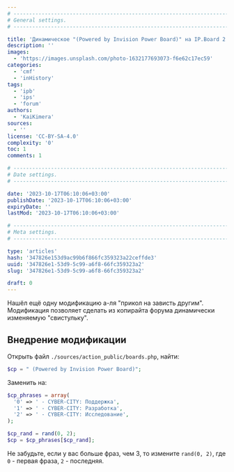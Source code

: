 ```yaml
---
# -------------------------------------------------------------------------------------------------------------------- #
# General settings.
# -------------------------------------------------------------------------------------------------------------------- #

title: 'Динамическое "(Powered by Invision Power Board)" на IP.Board 2.3'
description: ''
images:
  - 'https://images.unsplash.com/photo-1632177693073-f6e62c17ec59'
categories:
  - 'cmf'
  - 'inHistory'
tags:
  - 'ipb'
  - 'ips'
  - 'forum'
authors:
  - 'KaiKimera'
sources:
  - ''
license: 'CC-BY-SA-4.0'
complexity: '0'
toc: 1
comments: 1

# -------------------------------------------------------------------------------------------------------------------- #
# Date settings.
# -------------------------------------------------------------------------------------------------------------------- #

date: '2023-10-17T06:10:06+03:00'
publishDate: '2023-10-17T06:10:06+03:00'
expiryDate: ''
lastMod: '2023-10-17T06:10:06+03:00'

# -------------------------------------------------------------------------------------------------------------------- #
# Meta settings.
# -------------------------------------------------------------------------------------------------------------------- #

type: 'articles'
hash: '347826e153d9ac99b6f866fc359323a22ceffde3'
uuid: '347826e1-53d9-5c99-a6f8-66fc359323a2'
slug: '347826e1-53d9-5c99-a6f8-66fc359323a2'

draft: 0
---
```


Нашёл ещё одну модификацию а-ля "прикол на зависть другим". Модификация позволяет сделать из копирайта форума динамически изменяемую "свистульку".

<!--more-->

## Внедрение модификации

Открыть файл `./sources/action_public/boards.php`, найти:

```php
$cp = " (Powered by Invision Power Board)";
```

Заменить на:

```php
$cp_phrases = array(
  '0' => ' - CYBER-CITY: Поддержка',
  '1' => ' - CYBER-CITY: Разработка',
  '2' => ' - CYBER-CITY: Исследование',
);

$cp_rand = rand(0, 2);
$cp = $cp_phrases[$cp_rand];
```

Не забудьте, если у вас больше фраз, чем 3, то измените `rand(0, 2)`, где `0` - первая фраза, `2` - последняя.
